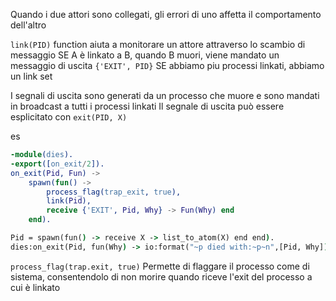 Quando i due attori sono collegati, gli errori di uno affetta il comportamento dell'altro

`link(PID)` function aiuta a monitorare un attore attraverso lo scambio di messaggio
SE A è linkato a B, quando B muori, viene mandato un messaggio di uscita `{'EXIT', PID}`
SE abbiamo piu processi linkati, abbiamo un link set

I segnali di uscita sono generati da un processo che muore e sono mandati in broadcast a tutti i processi linkati
Il segnale di uscita può essere esplicitato con `exit(PID, X)`

es
```Erlang
-module(dies). 
-export([on_exit/2]). 
on_exit(Pid, Fun) -> 
	spawn(fun() -> 
		process_flag(trap_exit, true), 
		link(Pid), 
		receive {'EXIT', Pid, Why} -> Fun(Why) end 
	end).
```

```cmd
Pid = spawn(fun() -> receive X -> list_to_atom(X) end end).
dies:on_exit(Pid, fun(Why) -> io:format("~p died with:~p~n",[Pid, Why]) end).
```

`process_flag(trap.exit, true)`
Permette di flaggare il processo come di sistema, consentendolo di non morire quando riceve l'exit del processo a cui è linkato